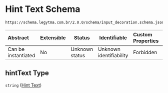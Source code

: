 # Hint Text Schema

```txt
https://schema.legytma.com.br/2.0.0/schema/input_decoration.schema.json#/properties/hintText
```




| Abstract            | Extensible | Status         | Identifiable            | Custom Properties | Additional Properties | Access Restrictions | Defined In                                                                                      |
| :------------------ | ---------- | -------------- | ----------------------- | :---------------- | --------------------- | ------------------- | ----------------------------------------------------------------------------------------------- |
| Can be instantiated | No         | Unknown status | Unknown identifiability | Forbidden         | Allowed               | none                | [input_decoration.schema.json\*](../schema/input_decoration.schema.json) |

## hintText Type

`string` ([Hint Text](input_decoration-properties-hint-text.md))
